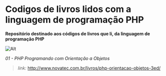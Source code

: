 # Codigos de livros lidos com a linguagem de programação PHP

**Repositório destinado aos códigos de livros que li, da linguagem de programação PHP**

![Alt](https://s3.amazonaws.com/static.novatec.com.br/capas-ampliadas/capa-ampliada-9788575224656.jpg "Livro PHP Programando com Orientação a Objetos")

*01 - PHP Programando com Orientação a Objetos*

> *link:* http://www.novatec.com.br/livros/php-orientacao-objetos-3ed/
